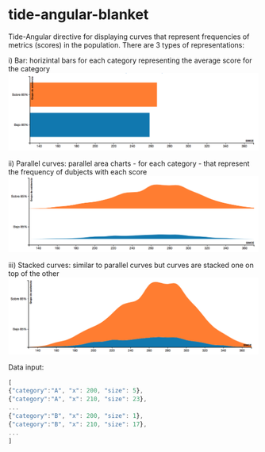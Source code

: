 tide-angular-blanket
====================

Tide-Angular directive for displaying curves that represent frequencies of metrics (scores) in the population. There are 3 types of representations:

i) Bar: horizintal bars for each category representing the average score for the category
![alt text](image2-bars.png "Bars")

ii) Parallel curves: parallel area charts - for each category -  that represent the frequency of dubjects with each score
![alt text](image1-parallel.png "Bars")

iii) Stacked curves: similar to parallel curves but curves are stacked one on top of the other
![alt text](image3-stacked.png "Bars")

Data input:
```javascript
[
{"category":"A", "x": 200, "size": 5},
{"category":"A", "x": 210, "size": 23},
...
{"category":"B", "x": 200, "size": 1},
{"category":"B", "x": 210, "size": 17},
...
]
```
